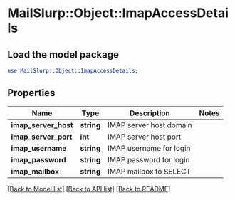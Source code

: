# MailSlurp::Object::ImapAccessDetails

## Load the model package
```perl
use MailSlurp::Object::ImapAccessDetails;
```

## Properties
Name | Type | Description | Notes
------------ | ------------- | ------------- | -------------
**imap_server_host** | **string** | IMAP server host domain | 
**imap_server_port** | **int** | IMAP server host port | 
**imap_username** | **string** | IMAP username for login | 
**imap_password** | **string** | IMAP password for login | 
**imap_mailbox** | **string** | IMAP mailbox to SELECT | 

[[Back to Model list]](../README#documentation-for-models) [[Back to API list]](../README#documentation-for-api-endpoints) [[Back to README]](../README)


